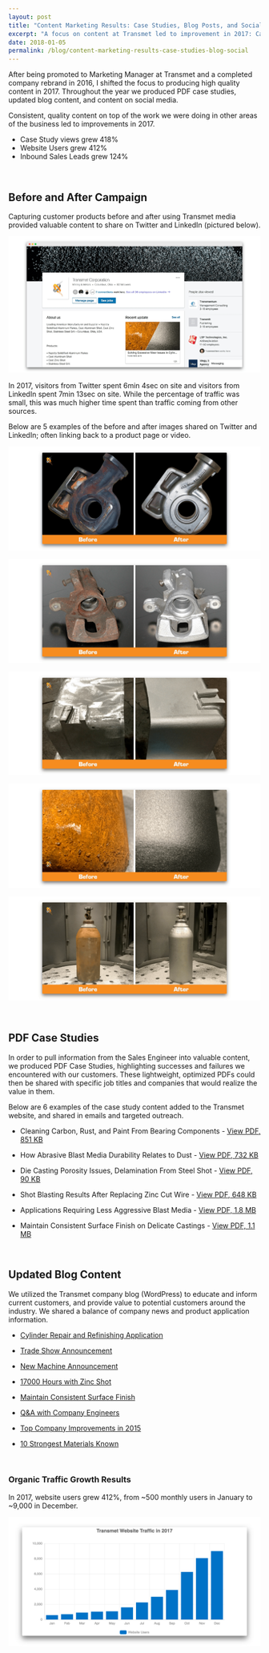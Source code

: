 ```yaml
---
layout: post
title: "Content Marketing Results: Case Studies, Blog Posts, and Social"
excerpt: "A focus on content at Transmet led to improvement in 2017: Case Study views grew 418%, Website Users grew 412%, and Inbound Sales Leads grew 124%."
date: 2018-01-05
permalink: /blog/content-marketing-results-case-studies-blog-social
---
```



After being promoted to Marketing Manager at Transmet and a completed company rebrand in 2016, I shifted the focus to producing high quality content in 2017. Throughout the year we produced PDF case studies, updated blog content, and content on social media.

Consistent, quality content on top of the work we were doing in other areas of the business led to improvements in 2017.

- Case Study views grew 418%
- Website Users grew 412%
- Inbound Sales Leads grew 124%

&nbsp;

## Before and After Campaign

Capturing customer products before and after using Transmet media provided valuable content to share on Twitter and LinkedIn (pictured below).

![Transmet Company LinkedIn Page](/img/transmet-linkedin-page-social-media.png)

In 2017, visitors from Twitter spent 6min 4sec on site and visitors from LinkedIn spent 7min 13sec on site. While the percentage of traffic was small, this was much higher time spent than traffic coming from other sources.

Below are 5 examples of the before and after images shared on Twitter and LinkedIn; often linking back to a product page or video.

![Transmet Before and After Example 1](/img/transmet-before-after-03.png)

![Transmet Before and After Example 2](/img/transmet-before-after-28.png)

![Transmet Before and After Example 3](/img/transmet-before-after-29.png)

![Transmet Before and After Example 4](/img/transmet-before-after-36.png)

![Transmet Before and After Example 5](/img/transmet-before-after-37.png)

&nbsp;

## PDF Case Studies

In order to pull information from the Sales Engineer into valuable content, we produced PDF Case Studies, highlighting successes and failures we encountered with our customers. These lightweight, optimized PDFs could then be shared with specific job titles and companies that would realize the value in them.

Below are 6 examples of the case study content added to the Transmet website, and shared in emails and targeted outreach.

- Cleaning Carbon, Rust, and Paint From Bearing Components - <a href="https://www.transmet.com/wp-content/uploads/Cleaning-Bearings-Carbon-Rust-Paint.pdf" target="_blank" >View PDF, 851 KB</a>

- How Abrasive Blast Media Durability Relates to Dust - <a href="https://www.transmet.com/wp-content/uploads/Abrasive-Blast-Media-Durability-Dust.pdf" target="_blank" >View PDF, 732 KB</a>

- Die Casting Porosity Issues, Delamination From Steel Shot - <a href="https://www.transmet.com/wp-content/uploads/Porosity-Delamination-Issues-Die-Casting.pdf" target="_blank" >View PDF, 90 KB</a>

- Shot Blasting Results After Replacing Zinc Cut Wire - <a href="https://www.transmet.com/wp-content/uploads/Replacing-Zinc-Cut-Wire-Blast-Media.pdf" target="_blank" >View PDF, 648 KB</a>

- Applications Requiring Less Aggressive Blast Media - <a href="https://www.transmet.com/wp-content/uploads/Less-Aggressive-Blast-Media-Applications.pdf" target="_blank" >View PDF, 1.8 MB</a>

- Maintain Consistent Surface Finish on Delicate Castings - <a href="https://www.transmet.com/wp-content/uploads/Surface-Finish-Delicate-Castings.pdf" target="_blank" >View PDF, 1.1 MB</a>

&nbsp;

## Updated Blog Content

We utilized the Transmet company blog (WordPress) to educate and inform current customers, and provide value to potential customers around the industry. We shared a balance of company news and product application information.

- <a href="https://www.transmet.com/applications/cylinder-repair-refinishing/" target="_blank" >Cylinder Repair and Refinishing Application</a>

- <a href="https://www.transmet.com/trade-show-122nd-metalcasting-congress-2018/" target="_blank" >Trade Show Announcement</a>

- <a href="https://www.transmet.com/new-shot-blasting-machine-sample-part-processing/" target="_blank" >New Machine Announcement</a>

- <a href="https://www.transmet.com/shot-blasting-zinc-shot-16200-hours/" target="_blank" >17000 Hours with Zinc Shot</a>

- <a href="https://www.transmet.com/maintaining-consistent-surface-finish-on-die-cast-parts/" target="_blank" >Maintain Consistent Surface Finish</a>

- <a href="https://www.transmet.com/cast-shot-blast-media-qa/" target="_blank" >Q&A with Company Engineers</a>

- <a href="https://www.transmet.com/thinking-lean-top-12-two-second-improvements-of-2015/" target="_blank" >Top Company Improvements in 2015</a>

- <a href="https://www.transmet.com/the-10-strongest-materials-known-to-man/" target="_blank" >10 Strongest Materials Known</a>

&nbsp;

### Organic Traffic Growth Results

In 2017, website users grew 412%, from ~500 monthly users in January to ~9,000 in December.

![Transmet Monthly Website Users 2017](/img/transmet-monthly-website-users-2017.png)

&nbsp;
